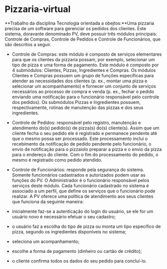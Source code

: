 # Pizzaria-virtual
**Trabalho da disciplina Tecnologia orientada a obejtos:**Uma pizzaria precisa de um software para gerenciar os pedidos dos clientes. Este sistema, doravante denominado PV, deve possuir três módulos principais: Controle de Compras, Controle de Pedidos e Controle de Funcionários, que são descritos a seguir.

- Controle de Compras: este módulo é composto de serviços elementares para que os clientes da pizzaria possam, por exemplo, selecionar um tipo de pizza e uma forma de pagamento. Este módulo é composto por 4 submódulos: Clientes, Pizzas, Ingredientes e Compras. Os módulos Clientes e Compras possuem um grupo de funções específicas para atender as necessidades dos clientes (p. ex., montar uma pizza e selecionar um acompanhamento) e fornecer um conjunto de serviços necessários ao processo de compra e venda (p. ex., fechar o pedido enviando uma notificação para o funcionário responsável pelo controle dos pedidos). Os submódulos Pizzas e Ingredientes possuem, respectivamente, rotinas de manutenção das pizzas e dos seus ingredientes.

- Controle de Pedidos: responsável pelo registro, manutenção e atendimento do(s) pedido(s) de pizza(s) do(s) cliente(s). Assim que um cliente fecha o seu pedido ele é registrado e permanece pendente até que o mesmo possa ser processado. Este processamento inclui o recebimento da notificação de pedido pendente pelo funcionário, o envio de notificação para o pizzaiolo preparar a pizza e o envio da pizza para o endereço do cliente. Com o fim do processamento do pedido, o mesmo é registrado como pedido atendido.

- Controle de Funcionários: responde pela segurança do sistema. Somente funcionários cadastrados e autorizados podem usar as funções do PV. O Administrador é o funcionário responsável pelos serviços deste módulo. Cada funcionário cadastrado no sistema é associado a um perfil, que define os serviços que o funcionário pode realizar. A PV oferece uma política de atendimento aos seus clientes que funciona da seguinte maneira:

 * inicialmente faz-se a autenticação do login do usuário, se ele for um usuário novo é necessário efetuar o seu cadastro;

 * o usuário faz a escolha do tipo de pizza ou monta um tipo específico de pizza, segundo os ingredientes disponíveis no sistema;

 * seleciona um acompanhamento;

 * escolhe a forma de pagamento (dinheiro ou cartão de crédito);

 * o cliente confirma todos os dados do seu pedido para concluí-lo.
